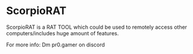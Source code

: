 # ScorpioRAT
ScorpioRAT is a RAT TOOL which could be used to remotely access other computers/includes huge amount of features.

For more info: Dm pr0.gamer on discord
